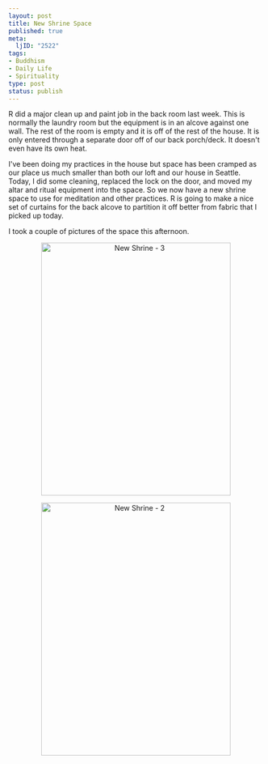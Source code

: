 ```yaml
--- 
layout: post
title: New Shrine Space
published: true
meta: 
  ljID: "2522"
tags: 
- Buddhism
- Daily Life
- Spirituality
type: post
status: publish
---
```

R did a major clean up and paint job in the back room last week. This is normally the laundry room but the equipment is in an alcove against one wall. The rest of the room is empty and it is off of the rest of the house. It is only entered through a separate door off of our back porch/deck. It doesn't even have its own heat.

I've been doing my practices in the house but space has been cramped as our place us much smaller than both our loft and our house in Seattle. Today, I did some cleaning, replaced the lock on the door, and moved my altar and ritual equipment into the space. So we now have a new shrine space to use for meditation and other practices. R is going to make a nice set of curtains for the back alcove to partition it off better from fabric that I picked up today.

I took a couple of pictures of the space this afternoon.

<p align="center"><a href="http://www.flickr.com/photos/albill/450115091/" title="Photo Sharing"><img src="http://farm1.static.flickr.com/227/450115091_9fb73505db.jpg" width="375" height="500" alt="New Shrine - 3" /></a></p>

<p align="center"><a href="http://www.flickr.com/photos/albill/450100966/" title="Photo Sharing"><img src="http://farm1.static.flickr.com/223/450100966_1cc46d9b55.jpg" width="375" height="500" alt="New Shrine - 2" /></a></p>
